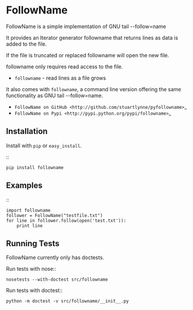 # FollowName

FollowName is a simple implementation of GNU tail --follow=name

It provides an Iterator generator followname that returns lines as data is added to the file.

If the file is truncated or replaced followname will open the new file. 

followname only requires read access to the file.

* ``followname`` - read lines as a file grows

It also comes with ``followname``, a command line version offering the same functionality as GNU tail --follow=name. 

- `FollowName on GitHub <http://github.com/stuartlynne/pyfollowname>`_
- `FollowName on Pypi <http://pypi.python.org/pypi/followname>`_

## Installation

Install with ``pip`` or ``easy_install``.

::

    pip install followname

## Examples

::

    import followname
    follower = FollowName("testfile.txt")
    for line in follower.follow(open('test.txt')):
        print line

## Running Tests

FollowName currently only has doctests.

Run tests with nose::

    nosetests --with-doctest src/followname

Run tests with doctest::

    python -m doctest -v src/followname/__init__.py
